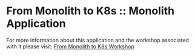 # From Monolith to K8s :: Monolith Application

For more information about this application and the workshop associated with it please visit: [From Monolith to K8s Workshop](https://github.com/salaboy/from-monolith-to-k8s)
